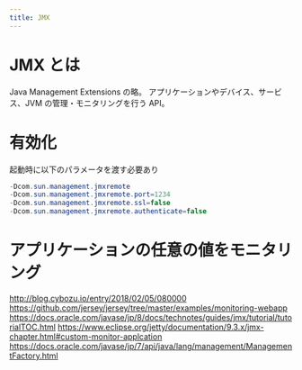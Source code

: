 ```yaml
---
title: JMX
---
```


# JMX とは

Java Management Extensions の略。
アプリケーションやデバイス、サービス、JVM の管理・モニタリングを行う API。

# 有効化

起動時に以下のパラメータを渡す必要あり

```java
-Dcom.sun.management.jmxremote
-Dcom.sun.management.jmxremote.port=1234
-Dcom.sun.management.jmxremote.ssl=false
-Dcom.sun.management.jmxremote.authenticate=false
```

# アプリケーションの任意の値をモニタリング

http://blog.cybozu.io/entry/2018/02/05/080000
https://github.com/jersey/jersey/tree/master/examples/monitoring-webapp
https://docs.oracle.com/javase/jp/8/docs/technotes/guides/jmx/tutorial/tutorialTOC.html
https://www.eclipse.org/jetty/documentation/9.3.x/jmx-chapter.html#custom-monitor-applcation
https://docs.oracle.com/javase/jp/7/api/java/lang/management/ManagementFactory.html
